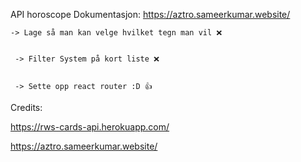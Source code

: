 
 








API horoscope 
Dokumentasjon: https://aztro.sameerkumar.website/


    -> Lage så man kan velge hvilket tegn man vil ❌
    
    
     -> Filter System på kort liste ❌


     -> Sette opp react router :D 👍




Credits: 

https://rws-cards-api.herokuapp.com/

https://aztro.sameerkumar.website/

